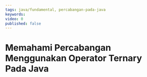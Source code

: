 ```yaml
---
tags: java/fundamental, percabangan-pada-java
keywords: 
video: 0
published: false
---
```

# Memahami Percabangan Menggunakan Operator Ternary Pada Java
